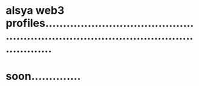 # alsya web3 profiles............................................................................................................
# soon..............
